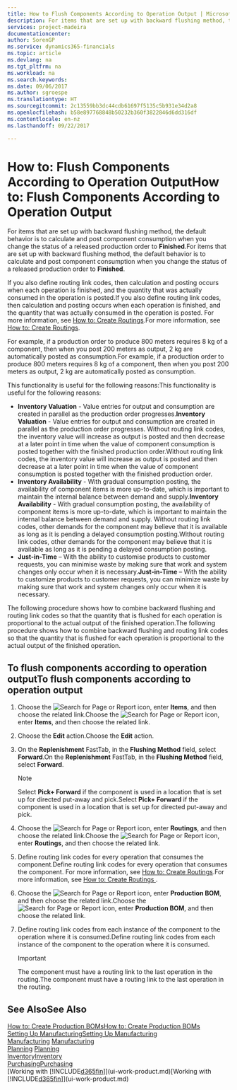 ```yaml
---
title: How to Flush Components According to Operation Output | Microsoft Docs
description: For items that are set up with backward flushing method, the default behaviour is to calculate and post component consumption when you change the status of a released production order to **Finished**. For more information, see Flushing Method.
services: project-madeira
documentationcenter: 
author: SorenGP
ms.service: dynamics365-financials
ms.topic: article
ms.devlang: na
ms.tgt_pltfrm: na
ms.workload: na
ms.search.keywords: 
ms.date: 09/06/2017
ms.author: sgroespe
ms.translationtype: HT
ms.sourcegitcommit: 2c13559bb3dc44cdb61697f5135c5b931e34d2a8
ms.openlocfilehash: b58e897768848b50232b360f3822846d6dd316df
ms.contentlocale: en-nz
ms.lasthandoff: 09/22/2017

---
```

# <a name="how-to-flush-components-according-to-operation-output"></a><span data-ttu-id="288ff-104">How to: Flush Components According to Operation Output</span><span class="sxs-lookup"><span data-stu-id="288ff-104">How to: Flush Components According to Operation Output</span></span>
<span data-ttu-id="288ff-105">For items that are set up with backward flushing method, the default behavior is to calculate and post component consumption when you change the status of a released production order to **Finished**.</span><span class="sxs-lookup"><span data-stu-id="288ff-105">For items that are set up with backward flushing method, the default behavior is to calculate and post component consumption when you change the status of a released production order to **Finished**.</span></span>  

<span data-ttu-id="288ff-106">If you also define routing link codes, then calculation and posting occurs when each operation is finished, and the quantity that was actually consumed in the operation is posted.</span><span class="sxs-lookup"><span data-stu-id="288ff-106">If you also define routing link codes, then calculation and posting occurs when each operation is finished, and the quantity that was actually consumed in the operation is posted.</span></span> <span data-ttu-id="288ff-107">For more information, see [How to: Create Routings](production-how-to-create-routings.md).</span><span class="sxs-lookup"><span data-stu-id="288ff-107">For more information, see [How to: Create Routings](production-how-to-create-routings.md).</span></span>  

<span data-ttu-id="288ff-108">For example, if a production order to produce 800 meters requires 8 kg of a component, then when you post 200 meters as output, 2 kg are automatically posted as consumption.</span><span class="sxs-lookup"><span data-stu-id="288ff-108">For example, if a production order to produce 800 meters requires 8 kg of a component, then when you post 200 meters as output, 2 kg are automatically posted as consumption.</span></span>  

<span data-ttu-id="288ff-109">This functionality is useful for the following reasons:</span><span class="sxs-lookup"><span data-stu-id="288ff-109">This functionality is useful for the following reasons:</span></span>  

-   <span data-ttu-id="288ff-110">**Inventory Valuation** - Value entries for output and consumption are created in parallel as the production order progresses.</span><span class="sxs-lookup"><span data-stu-id="288ff-110">**Inventory Valuation** - Value entries for output and consumption are created in parallel as the production order progresses.</span></span> <span data-ttu-id="288ff-111">Without routing link codes, the inventory value will increase as output is posted and then decrease at a later point in time when the value of component consumption is posted together with the finished production order.</span><span class="sxs-lookup"><span data-stu-id="288ff-111">Without routing link codes, the inventory value will increase as output is posted and then decrease at a later point in time when the value of component consumption is posted together with the finished production order.</span></span>  
-   <span data-ttu-id="288ff-112">**Inventory Availability** - With gradual consumption posting, the availability of component items is more up-to-date, which is important to maintain the internal balance between demand and supply.</span><span class="sxs-lookup"><span data-stu-id="288ff-112">**Inventory Availability** - With gradual consumption posting, the availability of component items is more up-to-date, which is important to maintain the internal balance between demand and supply.</span></span> <span data-ttu-id="288ff-113">Without routing link codes, other demands for the component may believe that it is available as long as it is pending a delayed consumption posting.</span><span class="sxs-lookup"><span data-stu-id="288ff-113">Without routing link codes, other demands for the component may believe that it is available as long as it is pending a delayed consumption posting.</span></span>  
-   <span data-ttu-id="288ff-114">**Just-in-Time** – With the ability to customise products to customer requests, you can minimise waste by making sure that work and system changes only occur when it is necessary.</span><span class="sxs-lookup"><span data-stu-id="288ff-114">**Just-in-Time** – With the ability to customize products to customer requests, you can minimize waste by making sure that work and system changes only occur when it is necessary.</span></span>  

<span data-ttu-id="288ff-115">The following procedure shows how to combine backward flushing and routing link codes so that the quantity that is flushed for each operation is proportional to the actual output of the finished operation.</span><span class="sxs-lookup"><span data-stu-id="288ff-115">The following procedure shows how to combine backward flushing and routing link codes so that the quantity that is flushed for each operation is proportional to the actual output of the finished operation.</span></span>  

## <a name="to-flush-components-according-to-operation-output"></a><span data-ttu-id="288ff-116">To flush components according to operation output</span><span class="sxs-lookup"><span data-stu-id="288ff-116">To flush components according to operation output</span></span>  
1.  <span data-ttu-id="288ff-117">Choose the ![Search for Page or Report](media/ui-search/search_small.png "Search for Page or Report icon") icon, enter **Items**, and then choose the related link.</span><span class="sxs-lookup"><span data-stu-id="288ff-117">Choose the ![Search for Page or Report](media/ui-search/search_small.png "Search for Page or Report icon") icon, enter **Items**, and then choose the related link.</span></span>  
2.  <span data-ttu-id="288ff-118">Choose the **Edit** action.</span><span class="sxs-lookup"><span data-stu-id="288ff-118">Choose the **Edit** action.</span></span>  
3.  <span data-ttu-id="288ff-119">On the **Replenishment** FastTab, in the **Flushing Method** field, select **Forward**.</span><span class="sxs-lookup"><span data-stu-id="288ff-119">On the **Replenishment** FastTab, in the **Flushing Method** field, select **Forward**.</span></span>  

    > [!NOTE]  
    >  <span data-ttu-id="288ff-120">Select **Pick+ Forward** if the component is used in a location that is set up for directed put-away and pick.</span><span class="sxs-lookup"><span data-stu-id="288ff-120">Select **Pick+ Forward** if the component is used in a location that is set up for directed put-away and pick.</span></span>  

4.  <span data-ttu-id="288ff-121">Choose the ![Search for Page or Report](media/ui-search/search_small.png "Search for Page or Report icon") icon, enter **Routings**, and then choose the related link.</span><span class="sxs-lookup"><span data-stu-id="288ff-121">Choose the ![Search for Page or Report](media/ui-search/search_small.png "Search for Page or Report icon") icon, enter **Routings**, and then choose the related link.</span></span>  
5.  <span data-ttu-id="288ff-122">Define routing link codes for every operation that consumes the component.</span><span class="sxs-lookup"><span data-stu-id="288ff-122">Define routing link codes for every operation that consumes the component.</span></span> <span data-ttu-id="288ff-123">For more information, see [How to: Create Routings](production-how-to-create-routings.md).</span><span class="sxs-lookup"><span data-stu-id="288ff-123">For more information, see [How to: Create Routings ](production-how-to-create-routings.md).</span></span>  
6.  <span data-ttu-id="288ff-124">Choose the ![Search for Page or Report](media/ui-search/search_small.png "Search for Page or Report icon") icon, enter **Production BOM**, and then choose the related link.</span><span class="sxs-lookup"><span data-stu-id="288ff-124">Choose the ![Search for Page or Report](media/ui-search/search_small.png "Search for Page or Report icon") icon, enter **Production BOM**, and then choose the related link.</span></span>  
7.  <span data-ttu-id="288ff-125">Define routing link codes from each instance of the component to the operation where it is consumed.</span><span class="sxs-lookup"><span data-stu-id="288ff-125">Define routing link codes from each instance of the component to the operation where it is consumed.</span></span>

    > [!IMPORTANT]  
    >  <span data-ttu-id="288ff-126">The component must have a routing link to the last operation in the routing.</span><span class="sxs-lookup"><span data-stu-id="288ff-126">The component must have a routing link to the last operation in the routing.</span></span>  

## <a name="see-also"></a><span data-ttu-id="288ff-127">See Also</span><span class="sxs-lookup"><span data-stu-id="288ff-127">See Also</span></span>  
[<span data-ttu-id="288ff-128">How to: Create Production BOMs</span><span class="sxs-lookup"><span data-stu-id="288ff-128">How to: Create Production BOMs</span></span>](production-how-to-create-production-boms.md)  
[<span data-ttu-id="288ff-129">Setting Up Manufacturing</span><span class="sxs-lookup"><span data-stu-id="288ff-129">Setting Up Manufacturing</span></span>](production-configure-production-processes.md)  
<span data-ttu-id="288ff-130">[Manufacturing](production-manage-manufacturing.md)  </span><span class="sxs-lookup"><span data-stu-id="288ff-130">[Manufacturing](production-manage-manufacturing.md)  </span></span>  
<span data-ttu-id="288ff-131">[Planning](production-planning.md) </span><span class="sxs-lookup"><span data-stu-id="288ff-131">[Planning](production-planning.md) </span></span>  
[<span data-ttu-id="288ff-132">Inventory</span><span class="sxs-lookup"><span data-stu-id="288ff-132">Inventory</span></span>](inventory-manage-inventory.md)  
[<span data-ttu-id="288ff-133">Purchasing</span><span class="sxs-lookup"><span data-stu-id="288ff-133">Purchasing</span></span>](purchasing-manage-purchasing.md)  
<span data-ttu-id="288ff-134">[Working with [!INCLUDE[d365fin](includes/d365fin_md.md)]](ui-work-product.md)</span><span class="sxs-lookup"><span data-stu-id="288ff-134">[Working with [!INCLUDE[d365fin](includes/d365fin_md.md)]](ui-work-product.md)</span></span>

